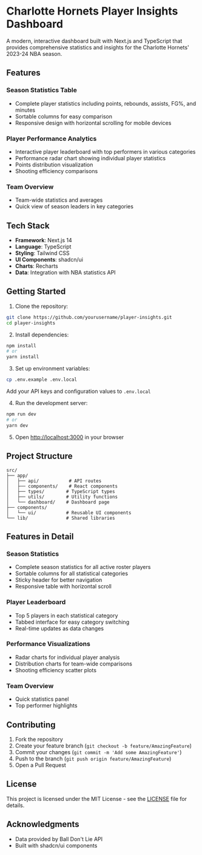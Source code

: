 # Charlotte Hornets Player Insights Dashboard

A modern, interactive dashboard built with Next.js and TypeScript that provides comprehensive statistics and insights for the Charlotte Hornets' 2023-24 NBA season.

## Features

### Season Statistics Table
- Complete player statistics including points, rebounds, assists, FG%, and minutes
- Sortable columns for easy comparison
- Responsive design with horizontal scrolling for mobile devices

### Player Performance Analytics
- Interactive player leaderboard with top performers in various categories
- Performance radar chart showing individual player statistics
- Points distribution visualization
- Shooting efficiency comparisons

### Team Overview
- Team-wide statistics and averages
- Quick view of season leaders in key categories

## Tech Stack

- **Framework**: Next.js 14
- **Language**: TypeScript
- **Styling**: Tailwind CSS
- **UI Components**: shadcn/ui
- **Charts**: Recharts
- **Data**: Integration with NBA statistics API

## Getting Started

1. Clone the repository:
```bash
git clone https://github.com/yourusername/player-insights.git
cd player-insights
```

2. Install dependencies:
```bash
npm install
# or
yarn install
```

3. Set up environment variables:
```bash
cp .env.example .env.local
```
Add your API keys and configuration values to `.env.local`

4. Run the development server:
```bash
npm run dev
# or
yarn dev
```

5. Open [http://localhost:3000](http://localhost:3000) in your browser

## Project Structure

```
src/
├── app/
│   ├── api/           # API routes
│   ├── components/    # React components
│   ├── types/        # TypeScript types
│   ├── utils/        # Utility functions
│   └── dashboard/    # Dashboard page
├── components/
│   └── ui/           # Reusable UI components
└── lib/              # Shared libraries
```

## Features in Detail

### Season Statistics
- Complete season statistics for all active roster players
- Sortable columns for all statistical categories
- Sticky header for better navigation
- Responsive table with horizontal scroll

### Player Leaderboard
- Top 5 players in each statistical category
- Tabbed interface for easy category switching
- Real-time updates as data changes

### Performance Visualizations
- Radar charts for individual player analysis
- Distribution charts for team-wide comparisons
- Shooting efficiency scatter plots

### Team Overview
- Quick statistics panel
- Top performer highlights

## Contributing

1. Fork the repository
2. Create your feature branch (`git checkout -b feature/AmazingFeature`)
3. Commit your changes (`git commit -m 'Add some AmazingFeature'`)
4. Push to the branch (`git push origin feature/AmazingFeature`)
5. Open a Pull Request

## License

This project is licensed under the MIT License - see the [LICENSE](LICENSE) file for details.

## Acknowledgments

- Data provided by Ball Don't Lie API
- Built with shadcn/ui components
